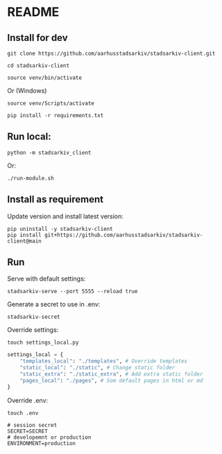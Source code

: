 # README

## Install for dev

    git clone https://github.com/aarhusstadsarkiv/stadsarkiv-client.git

    cd stadsarkiv-client

    source venv/bin/activate

Or (Windows)

    source venv/Scripts/activate

    pip install -r requirements.txt

## Run local:

    python -m stadsarkiv_client

Or: 

    ./run-module.sh

## Install as requirement

Update version and install latest version:

    pip uninstall -y stadsarkiv-client
    pip install git+https://github.com/aarhusstadsarkiv/stadsarkiv-client@main 

## Run 

Serve with default settings:

    stadsarkiv-serve --port 5555 --reload true

Generate a secret to use in .env:

    stadsarkiv-secret

Override settings: 

    touch settings_local.py

```.py
settings_local = {
    "templates_local": "./templates", # Override templates
    "static_local": "./static", # Change static folder
    "static_extra": "./static_extra", # Add extra static folder
    "pages_local": "./pages", # Som default pages in html or md
}
```

Override .env: 

    touch .env

```.env
# session secret
SECRET=SECRET
# developemnt or production
ENVIRONMENT=production
```
